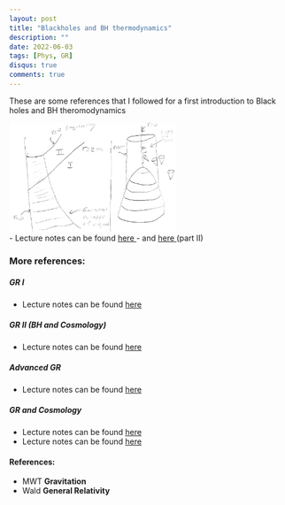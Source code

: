 ```yaml
---
layout: post
title: "Blackholes and BH thermodynamics"
description: ""
date: 2022-06-03
tags: [Phys, GR]
disqus: true
comments: true
---
```


These are some references that I followed for a first introduction to Black holes and BH theromodynamics
<div class="center-figure">
 <img src="/images/BH.png" style="width:60%">
</div>
- Lecture notes can be found  <a href="pdfs/Black holes I.pdf"> here </a>
<!--more-->
- and <a href="pdfs/BH.pdf"> here </a> (part II)

### More references:
##### GR I
- Lecture notes can be found  <a href="pdfs/notesgrI.pdf"> here </a>
##### GR II (BH and Cosmology)
- Lecture notes can be found  <a href="pdfs/notesgrII.pdf"> here </a>
##### Advanced GR
- Lecture notes can be found  <a href="pdfs/Advanced GR.pdf"> here </a>
##### GR and Cosmology
- Lecture notes can be found  <a href="pdfs/inflation.pdf"> here </a>
- Lecture notes can be found  <a href="pdfs/EFTlargestructure.pdf"> here </a>

####  References:
- MWT **Gravitation**
- Wald **General Relativity**


